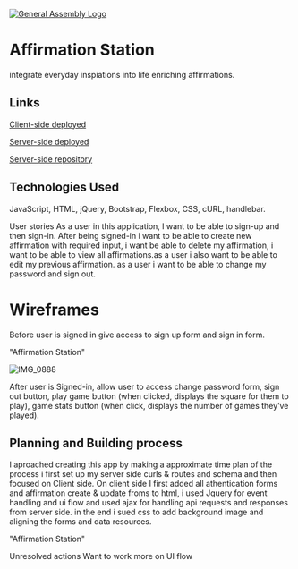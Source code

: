 [![General Assembly Logo](https://camo.githubusercontent.com/1a91b05b8f4d44b5bbfb83abac2b0996d8e26c92/687474703a2f2f692e696d6775722e636f6d2f6b6538555354712e706e67)](https://generalassemb.ly/education/web-development-immersive)

# Affirmation Station
integrate everyday inspiations into life enriching affirmations. 

## Links
[Client-side deployed](https://neuroplastic1.github.io/affirmationStationClient/)

[Server-side deployed](https://github.com/Neuroplastic1/affirmationStationServer)

[Server-side repository](https://github.com/Neuroplastic1/affirmationStationServer)

## Technologies Used
JavaScript, HTML, jQuery, Bootstrap, Flexbox, CSS, cURL, handlebar.

User stories
As a user in this application, I want to be able to sign-up and then sign-in. After being signed-in i want to be able to create new affirmation with required input, i want be able to delete my affirmation, i want to be able to view all affirmations.as a user i also want to be able to edit my previous affirmation. as a user i want to be able to change my password and sign out.
# Wireframes
Before user is signed in give access to sign up form and sign in form.


"Affirmation Station" 


![IMG_0888](https://user-images.githubusercontent.com/64027495/87384328-70a01a00-c569-11ea-851d-66b111038a18.JPG)


After user is Signed-in, allow user to access change password form, sign out button, play game button (when clicked, displays the square for them to play), game stats button (when click, displays the number of games they’ve played).
## Planning and Building process 

I aproached creating this app by making a approximate time plan of the process i first set up my server side curls & routes and schema and then focused on Client side. On client side I first added all athentication forms and affirmation create & update froms to html, i used Jquery for event handling and ui flow and used ajax for handling api requests and responses from server side. in the end i sued css to add background image and aligning the forms and data resources.

"Affirmation Station" 

Unresolved actions
Want to work more on UI flow
